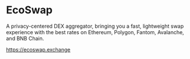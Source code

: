 # EcoSwap

A privacy-centered DEX aggregator, bringing you a fast, lightweight swap experience with the best rates on Ethereum, Polygon, Fantom, Avalanche, and BNB Chain.

https://ecoswap.exchange